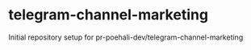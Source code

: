 # telegram-channel-marketing

Initial repository setup for pr-poehali-dev/telegram-channel-marketing
